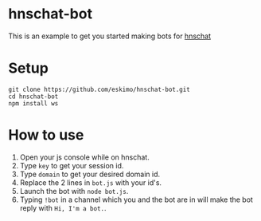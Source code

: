 # hnschat-bot
This is an example to get you started making bots for [hnschat](https://hns.chat)

# Setup
```
git clone https://github.com/eskimo/hnschat-bot.git
cd hnschat-bot
npm install ws
```

# How to use
1. Open your js console while on hnschat.
2. Type `key` to get your session id.
3. Type `domain` to get your desired domain id.
4. Replace the 2 lines in `bot.js` with your id's.
5. Launch the bot with `node bot.js`.
6. Typing `!bot` in a channel which you and the bot are in will make the bot reply with `Hi, I'm a bot.`.
